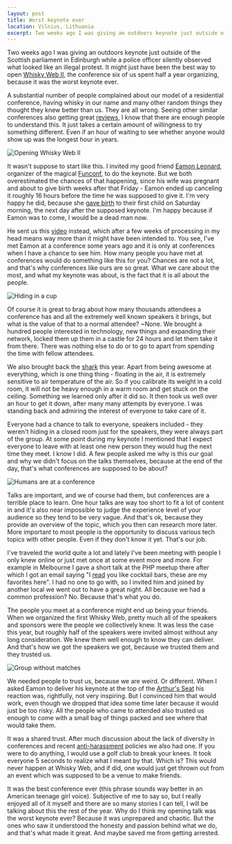 ```yaml
---
layout: post
title: Worst keynote ever
location: Vilnius, Lithuania
excerpt: Two weeks ago I was giving an outdoors keynote just outside of the Scottish parliament in Edinburgh while a police officer silently observed what looked like an illegal protest. It might just been the best way to open Whisky Web II, the conference six of us spent half a year organizing, because it was the worst keynote ever.
---
```


Two weeks ago I was giving an outdoors keynote just outside of the Scottish parliament in Edinburgh while a police officer silently observed what looked like an illegal protest. It might just have been the best way to open [Whisky Web II](http://whiskyweb.co.uk/), the conference six of us spent half a year organizing, because it was the worst keynote ever.

A substantial number of people complained about our model of a residential conference, having whisky in our name and many other random things they thought they knew better than us. They are all wrong. Seeing other similar conferences also getting great [reviews](http://paddy.io/posts/realtimeconfeu/), I know that there are enough people to understand this. It just takes a certain amount of willingness to try something different. Even if an hour of waiting to see whether anyone would show up was the longest hour in years.

<img src="/blog/images/opening-whiskyweb.jpg" alt="Opening Whisky Web II" />

It wasn't suppose to start like this. I invited my good friend [Eamon Leonard](http://twitter.com/EamonLeonard), organizer of the magical [Funconf](/blog/funconf-fuck-yeah.html), to do the keynote. But we both overestimated the chances of that happening, since his wife was pregnant and about to give birth weeks after that Friday - Eamon ended up canceling it roughly 16 hours before the time he was supposed to give it. I'm very happy he did, because she [gave birth](https://twitter.com/EamonLeonard/status/323004437436182528) to their first child on Saturday morning, the next day after the supposed keynote. I'm happy because if Eamon was to come, I would be a dead man now.

He sent us this [video](http://vimeo.com/63903883) instead, which after a few weeks of processing in my head means way more than it might have been intended to. You see, I've met Eamon at a conference some years ago and it is only at conferences when I have a chance to see him. How many people you have met at conferences would do something like this for you? Chances are not a lot, and that's why conferences like ours are so great. What we care about the most, and what my keynote was about, is the fact that it is all about the people.

<img src="/blog/images/hiding-in-a-cup.jpg" class="left" alt="Hiding in a cup" />

Of course it is great to brag about how many thousands attendees a conference has and all the extremely well known speakers it brings, but what is the value of that to a normal attendee? ~None. We brought a hundred people interested in technology, new things and expanding their network, locked them up them in a castle for 24 hours and let them take it from there. There was nothing else to do or to go to apart from spending the time with fellow attendees.

We also brought back the [shark](http://www.flickr.com/photos/juokaz/7094198697/in/set-72157629490197160) this year. Apart from being awesome at everything, which is one thing thing - floating in the air, it is extremely sensitive to air temperature of the air. So if you calibrate its weight in a cold room, it will not be heavy enough in a warm room and get stuck on the ceiling. Something we learned only after it did so. It then took us well over an hour to get it down, after many many attempts by everyone. I was standing back and admiring the interest of everyone to take care of it.

Everyone had a chance to talk to everyone, speakers included - they weren't hiding in a closed room just for the speakers, they were always part of the group. At some point during my keynote I mentioned that I expect everyone to leave with at least one new person they would hug the next time they meet. I know I did. A few people asked me why is this our goal and why we didn't focus on the talks themselves, because at the end of the day, that's what conferences are supposed to be about?

<img src="/blog/images/humans-are-at-a-conference.jpg" class="right" alt="Humans are at a conference" />

Talks are important, and we of course had them, but conferences are a terrible place to learn. One hour talks are way too short to fit a lot of content in and it's also near impossible to judge the experience level of your audience so they tend to be very vague. And that's ok, because they provide an overview of the topic, which you then can research more later. More important to most people is the opportunity to discuss various tech topics with other people. Even if they don't know it yet. That's our job.

I've traveled the world quite a lot and lately I've been meeting with people I only knew online or just met once at some event more and more. For example in Melbourne I gave a short talk at the PHP meetup there after which I got an email saying "I [read](/blog/your-three-ugly-friends.html) you like cocktail bars, these are my favorites here". I had no one to go with, so I invited him and joined by another local we went out to have a great night. All because we had a common profession? No. Because that's what you do.

The people you meet at a conference might end up being your friends. When we organized the first Whisky Web, pretty much all of the speakers and sponsors were the people we collectively knew. It was less the case this year, but roughly half of the speakers were invited almost without any long consideration. We knew them well enough to know they can deliver. And that's how we got the speakers we got, because we trusted them and they trusted us.

<img src="/blog/images/group-without-matches.jpg" class="right" alt="Group without matches" />

We needed people to trust us, because we are weird. Or different. When I asked Eamon to deliver his keynote at the top of the [Arthur's Seat](http://en.wikipedia.org/wiki/Arthur's_Seat,_Edinburgh) his reaction was, rightfully, not very inspiring. But I convinced him that would work, even though we dropped that idea some time later because it would just be too risky. All the people who came to attended also trusted us enough to come with a small bag of things packed and see where that would take them.

It was a shared trust. After much discussion about the lack of diversity in conferences and recent [anti-harassment](http://geekfeminism.wikia.com/wiki/Conference_anti-harassment/Policy) policies we also had one. If you were to do anything, I would use a golf club to break your knees. It took everyone 5 seconds to realize what I meant by that. Which is? This would never happen at Whisky Web, and if did, one would just get thrown out from an event which was supposed to be a venue to make friends.

It was the best conference ever (this phrase sounds way better in an American teenage girl voice). Subjective of me to say so, but I really enjoyed all of it myself and there are so many stories I can tell, I will be talking about this the rest of the year. Why do I think my opening talk was the worst keynote ever? Because it was unprepared and chaotic. But the ones who saw it understood the honesty and passion behind what we do, and that's what made it great. And maybe saved me from getting arrested.

